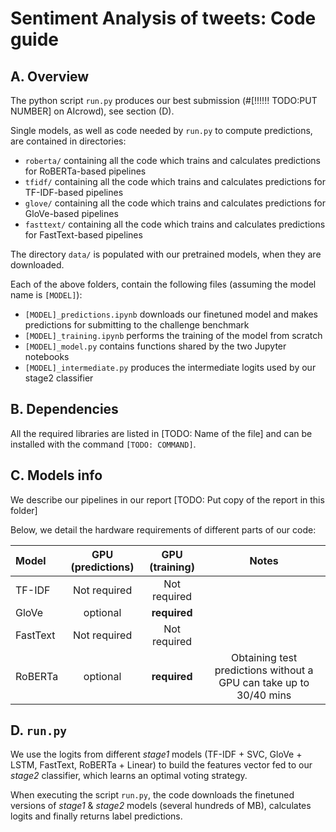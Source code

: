 # Sentiment Analysis of tweets: Code guide

## A. Overview

The python script `run.py` produces our best submission (#[!!!!!! TODO:PUT NUMBER] on AIcrowd), see section (D).

Single models, as well as code needed by `run.py` to compute predictions, are contained in directories:

- `roberta/` containing all the code which trains and calculates predictions for RoBERTa-based pipelines
- `tfidf/` containing all the code which trains and calculates predictions for TF-IDF-based pipelines
- `glove/` containing all the code which trains and calculates predictions for GloVe-based pipelines
- `fasttext/` containing all the code which trains and calculates predictions for FastText-based pipelines

The directory `data/` is populated with our pretrained models, when they are downloaded.

Each of the above folders, contain the following files (assuming the model name is `[MODEL]`):

- `[MODEL]_predictions.ipynb` downloads our finetuned model and makes predictions for submitting to the challenge benchmark
- `[MODEL]_training.ipynb` performs the training of the model from scratch
- `[MODEL]_model.py` contains functions shared by the two Jupyter notebooks
- `[MODEL]_intermediate.py` produces the intermediate logits used by our stage2 classifier


## B. Dependencies

All the required libraries are listed in [TODO: Name of the file] and can be installed with the command `[TODO: COMMAND]`.

## C. Models info

We describe our pipelines in our report [TODO: Put copy of the report in this folder]

Below, we detail the hardware requirements of different parts of our code:

| Model | GPU (predictions) | GPU (training) | Notes |
|:-----|:-----:|:-------:|:-----:|
| TF-IDF | Not required | Not required |  |
| GloVe | optional |**required**| |
| FastText | Not required | Not required | |
| RoBERTa | optional | **required** | Obtaining test predictions without a GPU can take up to 30/40 mins |

## D. `run.py`

We use the logits from different _stage1_ models (TF-IDF + SVC, GloVe + LSTM, FastText, RoBERTa + Linear) to build the features vector fed to our _stage2_ classifier, which learns an optimal voting strategy.

When executing the script `run.py`, the code downloads the finetuned versions of _stage1_ & _stage2_ models (several hundreds of MB), calculates logits and finally returns label predictions.
